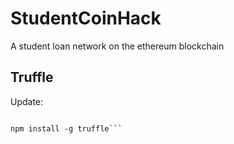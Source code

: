 # StudentCoinHack
A student loan network on the ethereum blockchain

## Truffle

Update:

```npm uninstall -g truffle

npm install -g truffle```
